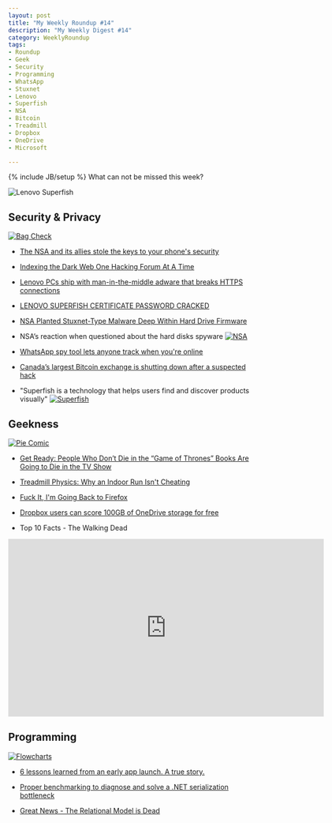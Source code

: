 ```yaml
---
layout: post
title: "My Weekly Roundup #14"
description: "My Weekly Digest #14"
category: WeeklyRoundup
tags: 
- Roundup
- Geek
- Security
- Programming
- WhatsApp
- Stuxnet
- Lenovo
- Superfish
- NSA
- Bitcoin
- Treadmill
- Dropbox
- OneDrive
- Microsoft

---
```

{% include JB/setup %}
What can not be missed this week?

![Lenovo Superfish](http://images.newseveryday.com/data/images/full/7817/lenovo-buyers-beware-of-the-super-fish.jpg)
<!-- more -->

Security & Privacy
--
[![Bag Check](http://imgs.xkcd.com/comics/bag_check.png)](http://xkcd.com/651/)

- [The NSA and its allies stole the keys to your phone's security](http://www.theverge.com/2015/2/19/8071453/nsa-gchq-snowden-sim-phone-security)

- [Indexing the Dark Web One Hacking Forum At A Time](http://radar.andreafortuna.org/post/111360241169/indexing-the-dark-web-one-hacking-forum-at-a-time)

- [Lenovo PCs ship with man-in-the-middle adware that breaks HTTPS connections](http://arstechnica.com/security/2015/02/lenovo-pcs-ship-with-man-in-the-middle-adware-that-breaks-https-connections/)

- [LENOVO SUPERFISH CERTIFICATE PASSWORD CRACKED](http://threatpost.com/lenovo-superfish-certificate-password-cracked/111165)

- [NSA Planted Stuxnet-Type Malware Deep Within Hard Drive Firmware](http://radar.andreafortuna.org/post/111269640139/nsa-planted-stuxnet-type-malware-deep-within-hard)

- NSA’s reaction when questioned about the hard disks spyware
[![NSA](http://media.tumblr.com/40ebec3eca7159aee7998280a7931089/tumblr_inline_njy07cufpk1raprkq.gif)](http://devopsreactions.tumblr.com/post/111327571754/nsas-reaction-when-questioned-about-the-hard)

- [WhatsApp spy tool lets anyone track when you're online](https://nakedsecurity.sophos.com/2015/02/17/whatsapp-spy-tool-lets-anyone-track-when-youre-online/?utm_source=Naked%2520Security%2520-%2520Feed&utm_medium=feed&utm_content=rss2&utm_campaign=Feed)

- [Canada’s largest Bitcoin exchange is shutting down after a suspected hack](http://thenextweb.com/insider/2015/02/18/canadas-largest-bitcoin-exchange-shutting-suspected-hack/)

- "Superfish is a technology that helps users find and discover products visually"
[![Superfish](http://i.imgur.com/Rjb33ik.gif)](http://securityreactions.tumblr.com/post/111493867002/superfish-is-a-technology-that-helps-users-find)


Geekness
--

[![Pie Comic](http://41.media.tumblr.com/b1df960928881baa4a88ce742444773b/tumblr_mifidzr7Fe1qhnegdo1_500.jpg)](http://piecomic.tumblr.com/post/43526410912)


- [Get Ready: People Who Don’t Die in the “Game of Thrones” Books Are Going to Die in the TV Show](http://www.geeksaresexy.net/2015/02/15/get-ready-people-dont-die-game-thrones-books-going-die-tv-show/)

- [Treadmill Physics: Why an Indoor Run Isn't Cheating](http://vitals.lifehacker.com/treadmill-physics-why-an-indoor-run-isnt-cheating-1686290976)

- [Fuck It, I'm Going Back to Firefox](http://gizmodo.com/fuck-it-im-going-back-to-firefox-1685425815)

- [Dropbox users can score 100GB of OneDrive storage for free](http://thenextweb.com/apps/2015/02/20/dropbox-users-can-score-100gb-onedrive-storage-free/?utm_source=social&utm_medium=feed&utm_campaign=profeed)

- Top 10 Facts - The Walking Dead

<iframe width="640" height="360" src="https://www.youtube.com/embed/1G3jChi69Nw" frameborder="0" allowfullscreen></iframe>



Programming
--
[![Flowcharts](http://imgs.xkcd.com/comics/flowcharts.png)](http://xkcd.com/1488/)


- [6 lessons learned from an early app launch. A true story.](http://www.nauapp.com/6-lessons-learned-from-an-app-launch/)

- [Proper benchmarking to diagnose and solve a .NET serialization bottleneck](http://www.hanselman.com/blog/ProperBenchmarkingToDiagnoseAndSolveANETSerializationBottleneck.aspx)

- [Great News - The Relational Model is Dead](http://www.tdan.com/view-articles/5093)





